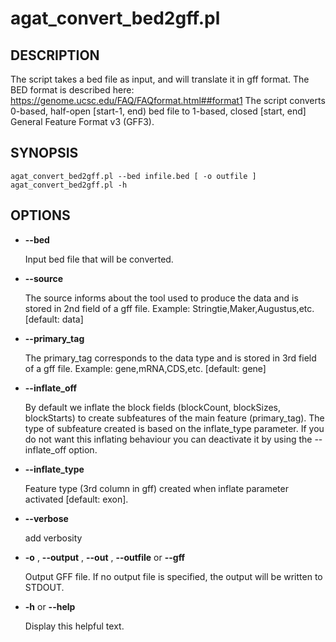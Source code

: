 # agat\_convert\_bed2gff.pl

## DESCRIPTION

The script takes a bed file as input, and will translate it in gff format.
The BED format is described here: https://genome.ucsc.edu/FAQ/FAQformat.html##format1
The script converts 0-based, half-open \[start-1, end) bed file to
1-based, closed \[start, end\] General Feature Format v3 (GFF3).

## SYNOPSIS

```
agat_convert_bed2gff.pl --bed infile.bed [ -o outfile ]
agat_convert_bed2gff.pl -h
```

## OPTIONS

- **--bed**

    Input bed file that will be converted.

- **--source**

    The source informs about the tool used to produce the data and is stored in 2nd field of a gff file.
    Example: Stringtie,Maker,Augustus,etc. \[default: data\]

- **--primary\_tag**

    The primary\_tag corresponds to the data type and is stored in 3rd field of a gff file.
    Example: gene,mRNA,CDS,etc.  \[default: gene\]

- **--inflate\_off**

    By default we inflate the block fields (blockCount, blockSizes, blockStarts) to create subfeatures
    of the main feature (primary\_tag). The type of subfeature created is based on the
    inflate\_type parameter. If you do not want this inflating behaviour you can deactivate it
    by using the --inflate\_off option.

- **--inflate\_type**

    Feature type (3rd column in gff) created when inflate parameter activated \[default: exon\].

- **--verbose**

    add verbosity

- **-o** , **--output** , **--out** , **--outfile** or **--gff**

    Output GFF file. If no output file is specified, the output will be
    written to STDOUT.

- **-h** or **--help**

    Display this helpful text.
